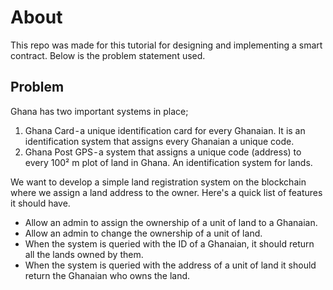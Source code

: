# About
This repo was made for this tutorial for designing and implementing a smart contract. Below is the problem statement used.

## Problem

Ghana has two important systems in place;
1. Ghana Card - a unique identification card for every Ghanaian. It is an identification system that assigns every Ghanaian a unique code.
2. Ghana Post GPS - a system that assigns a unique code (address) to every 100² m plot of land in Ghana. An identification system for lands.

We want to develop a simple land registration system on the blockchain where we assign a land address to the owner. Here's a quick list of features it should have.

- Allow an admin to assign the ownership of a unit of land to a Ghanaian.
- Allow an admin to change the ownership of a unit of land.
- When the system is queried with the ID of a Ghanaian, it should return all the lands owned by them.
- When the system is queried with the address of a unit of land it should return the Ghanaian who owns the land.